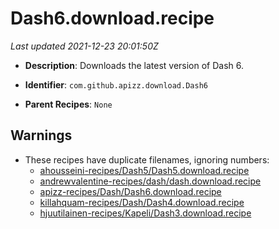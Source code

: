 # Dash6.download.recipe

_Last updated 2021-12-23 20:01:50Z_

- **Description**: Downloads the latest version of Dash 6.

- **Identifier**: `com.github.apizz.download.Dash6`

- **Parent Recipes**: `None`


## Warnings

- These recipes have duplicate filenames, ignoring numbers:
    - [ahousseini-recipes/Dash5/Dash5.download.recipe](/autopkg-dupe-tracker/ahousseini-recipes/Dash5/Dash5.download.recipe)
    - [andrewvalentine-recipes/dash/dash.download.recipe](/autopkg-dupe-tracker/andrewvalentine-recipes/dash/dash.download.recipe)
    - [apizz-recipes/Dash/Dash6.download.recipe](/autopkg-dupe-tracker/apizz-recipes/Dash/Dash6.download.recipe)
    - [killahquam-recipes/Dash/Dash4.download.recipe](/autopkg-dupe-tracker/killahquam-recipes/Dash/Dash4.download.recipe)
    - [hjuutilainen-recipes/Kapeli/Dash3.download.recipe](/autopkg-dupe-tracker/hjuutilainen-recipes/Kapeli/Dash3.download.recipe)